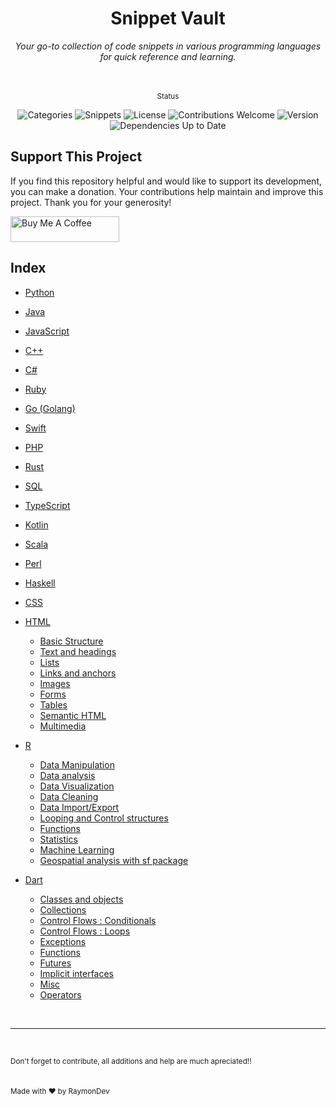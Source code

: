 <div align="center">
    <h1>Snippet Vault</h1>
    <i>Your go-to collection of code snippets in various programming languages for quick reference and learning.</i>
</div>

<br />
<br />

<div align="center">

<sup>Status</sup>
    
![Categories](https://img.shields.io/badge/Categories-20-brightgreen) 
![Snippets](https://img.shields.io/badge/Snippets-1079-lightblue) 
![License](https://img.shields.io/badge/License-MIT-blue.svg)
![Contributions Welcome](https://img.shields.io/badge/Contributions-Welcome-brightgreen.svg)
![Version](https://img.shields.io/badge/Version-1.0.0-brightgreen)
![Dependencies Up to Date](https://img.shields.io/badge/Dependencies-Up%20to%20Date-brightgreen)
</div>



## Support This Project

If you find this repository helpful and would like to support its development, you can make a donation. Your contributions help maintain and improve this project. Thank you for your generosity!

<a href="https://ko-fi.com/raymondev" target="_blank"><img src="https://uploads-ssl.webflow.com/5c14e387dab576fe667689cf/61e11ddcc39341db4958c5cc_Supportbutton.png" alt="Buy Me A Coffee" height="41" width="174"></a>

## Index

* [Python](Python/python_snippets.md)
* [Java](Java/java_snippets.md)
* [JavaScript](JavaScript/javascript_snippets.md)
* [C++](CPP/cpp_snippets.md)
* [C#](Csharp/csharp_snippets.md)
* [Ruby](Ruby/ruby_snippets.md)
* [Go (Golang)](Golang/golang_snippets.md)
* [Swift](Swift/swift_snippets.md)
* [PHP](PHP/php_snippets.md)
* [Rust](Rust/rust_snippets.md)
* [SQL](SQL/sql_snippets.md)
* [TypeScript](TypeScript/typescript_snippets.md)
* [Kotlin](Kotlin/kotlin_snippets.md)
* [Scala](Scala/scala_snippets.md)
* [Perl](Perl/perl_snippets.md)
* [Haskell](Haskell/haskell_snippets.md)
* [CSS](CSS/css_snippets.md)
* [HTML](HTML/html_snippets.md)
    - [Basic Structure](HTML/html_snippets.md)
    - [Text and headings](HTML/html_textandheadings_snippets.md)
    - [Lists](HTML/html_lists_snippets.md)
    - [Links and anchors](HTML/html_linksanchors_snippets.md)
    - [Images](HTML/html_images_snippets.md)
    - [Forms](HTML/html_forms_snippets.md)
    - [Tables](HTML/html_tables_snippets.md)
    - [Semantic HTML](HTML/html_semantic_snippets.md)
    - [Multimedia](HTML/html_multimedia_snippets.md)
* [R](R/r_snippets.md)
    - [Data Manipulation](R/r_datamanipulation_snippets.md)
    - [Data analysis](R/r_datanalysis_snippets.md)
    - [Data Visualization](R/r_datavisualization_snippets.md)
    - [Data Cleaning](R/r_datacleaning_snippets.md)
    - [Data Import/Export](R/r_dataimportexport_snippets.md)
    - [Looping and Control structures](R/r_loopingandcontrol_snippets.md)
    - [Functions](R/r_functions_snippets.md)
    - [Statistics](R/r_statistics_snippets.md)
    - [Machine Learning](R/r_machinelearning_snippets.md)
    - [Geospatial analysis with sf package](R/r_geospatialanalysis_sf_snippets.md)

* [Dart](Dart/dart_getting_started_snippets.md)
    - [Classes and objects](Dart/dart_classes_objects_snippets.md)
    - [Collections](Dart/dart_collections_snippets.md)
    - [Control Flows : Conditionals](Dart/dart_conditionals_snippets.md)
    - [Control Flows : Loops](Dart/dart_loops_snippets.md)
    - [Exceptions](Dart/dart_exceptions_snippets.md)
    - [Functions](Dart/dart_functions_snippets.md)
    - [Futures](Dart/dart_futures_snippets.md)
    - [Implicit interfaces](Dart/dart_implicit_interface_snippets.md)
    - [Misc](Dart/dart_miscellaneous_snippets.md)
    - [Operators](Dart/dart_operators_snippets.md)



<br />

---

<br />

<sup>Don't forget to contribute, all additions and help are much apreciated!!</sup>
<br />
<br />
<br />
<sup>Made with ❤️ by RaymonDev</sup>


